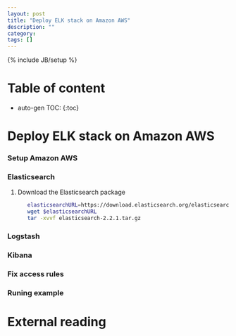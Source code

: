 ```yaml
---
layout: post
title: "Deploy ELK stack on Amazon AWS"
description: ""
category: 
tags: []
---
```

{% include JB/setup %}
<script type="text/javascript"
 src="http://cdn.mathjax.org/mathjax/latest/MathJax.js?config=TeX-AMS-MML_HTMLorMML">
</script>
 
# Table of content
* auto-gen TOC:
{:toc}

# Deploy ELK stack on Amazon AWS

### Setup Amazon AWS

### Elasticsearch

1. Download the Elasticsearch package

   ```bash
      elasticsearchURL=https://download.elasticsearch.org/elasticsearch/release/org/elasticsearch/distribution/tar/elasticsearch/2.2.1/elasticsearch-2.2.1.tar.gz
	  wget $elasticsearchURL
	  tar -xvvf elasticsearch-2.2.1.tar.gz
   ```


### Logstash

### Kibana

### Fix access rules

### Runing example

# External reading